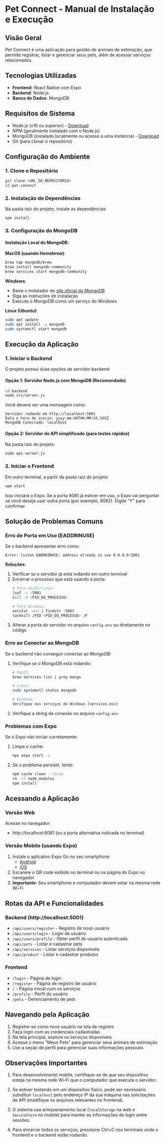 # Pet Connect - Manual de Instalação e Execução

## Visão Geral

Pet Connect é uma aplicação para gestão de animais de estimação, que permite registrar, listar e gerenciar seus pets, além de acessar serviços relacionados.

## Tecnologias Utilizadas

- **Frontend**: React Native com Expo
- **Backend**: Node.js
- **Banco de Dados**: MongoDB

## Requisitos de Sistema

- Node.js (v16 ou superior) - [Download](https://nodejs.org/)
- NPM (geralmente instalado com o Node.js)
- MongoDB (instalado localmente ou acesso a uma instância) - [Download](https://www.mongodb.com/try/download/community)
- Git (para clonar o repositório)

## Configuração do Ambiente

### 1. Clone o Repositório

```bash
git clone <URL_DO_REPOSITÓRIO>
cd pet-connect
```

### 2. Instalação de Dependências

Na pasta raiz do projeto, instale as dependências:

```bash
npm install
```

### 3. Configuração do MongoDB

#### Instalação Local do MongoDB:

**MacOS (usando Homebrew)**:
```bash
brew tap mongodb/brew
brew install mongodb-community
brew services start mongodb-community
```

**Windows**:
- Baixe o instalador do [site oficial do MongoDB](https://www.mongodb.com/try/download/community)
- Siga as instruções de instalação
- Execute o MongoDB como um serviço do Windows

**Linux (Ubuntu)**:
```bash
sudo apt update
sudo apt install -y mongodb
sudo systemctl start mongodb
```

## Execução da Aplicação

### 1. Iniciar o Backend

O projeto possui duas opções de servidor backend:

#### Opção 1: Servidor Node.js com MongoDB (Recomendado)

```bash
cd backend
node src/server.js
```

Você deverá ver uma mensagem como:
```
Servidor rodando em http://localhost:5001
Data e hora do início: yyyy-mm-ddTHH:MM:SS.SSSZ
MongoDB Conectado: localhost
```

#### Opção 2: Servidor de API simplificado (para testes rápidos)

Na pasta raiz do projeto:
```bash
node api-server.js
```

### 2. Iniciar o Frontend

Em outro terminal, a partir da pasta raiz do projeto:

```bash
npm start
```

Isso iniciará o Expo. Se a porta 8081 já estiver em uso, o Expo vai perguntar se você deseja usar outra porta (por exemplo, 8082). Digite "Y" para confirmar.

## Solução de Problemas Comuns

### Erro de Porta em Uso (EADDRINUSE)

Se o backend apresentar erro como:
```
Error: listen EADDRINUSE: address already in use 0.0.0.0:5001
```

**Soluções**:
1. Verificar se o servidor já está rodando em outro terminal
2. Encerrar o processo que está usando a porta:
   ```bash
   # Para macOS/Linux:
   lsof -i :5001
   kill -9 <PID_DO_PROCESSO>
   
   # Para Windows:
   netstat -ano | findstr :5001
   taskkill /PID <PID_DO_PROCESSO> /F
   ```
3. Alterar a porta do servidor no arquivo `config.env` ou diretamente no código

### Erro ao Conectar ao MongoDB

Se o backend não conseguir conectar ao MongoDB:

1. Verifique se o MongoDB está rodando:
   ```bash
   # MacOS:
   brew services list | grep mongo
   
   # Linux:
   sudo systemctl status mongodb
   
   # Windows:
   Verifique nos serviços do Windows (services.msc)
   ```

2. Verifique a string de conexão no arquivo `config.env`

### Problemas com Expo

Se o Expo não iniciar corretamente:

1. Limpe o cache:
   ```bash
   npx expo start -c
   ```

2. Se o problema persistir, tente:
   ```bash
   npm cache clean --force
   rm -rf node_modules
   npm install
   ```

## Acessando a Aplicação

### Versão Web
Acesse no navegador:
- http://localhost:8081 (ou a porta alternativa indicada no terminal)

### Versão Mobile (usando Expo)
1. Instale o aplicativo Expo Go no seu smartphone:
   - [Android](https://play.google.com/store/apps/details?id=host.exp.exponent)
   - [iOS](https://apps.apple.com/app/expo-go/id982107779)
2. Escaneie o QR code exibido no terminal ou na página do Expo no navegador
3. **Importante**: Seu smartphone e computador devem estar na mesma rede Wi-Fi

## Rotas da API e Funcionalidades

### Backend (http://localhost:5001)
- `/api/users/register` - Registro de novo usuário
- `/api/users/login` - Login de usuário
- `/api/users/profile` - Obter perfil do usuário autenticado
- `/api/pets` - Listar e cadastrar pets
- `/api/services` - Listar serviços disponíveis
- `/api/product` - Listar e cadastrar produtos

### Frontend
- `/login` - Página de login
- `/register` - Página de registro de usuário
- `/` - Página inicial com os serviços
- `/profile` - Perfil do usuário
- `/pets` - Gerenciamento de pets

## Navegando pela Aplicação

1. Registre-se como novo usuário na tela de registro
2. Faça login com as credenciais cadastradas
3. Na tela principal, explore os serviços disponíveis
4. Acesse o menu "Meus Pets" para gerenciar seus animais de estimação
5. Use a seção de perfil para gerenciar suas informações pessoais

## Observações Importantes

1. Para desenvolvimento mobile, certifique-se de que seu dispositivo esteja na mesma rede Wi-Fi que o computador que executa o servidor.

2. Se estiver testando em um dispositivo físico, pode ser necessário substituir `localhost` pelo endereço IP da sua máquina nas solicitações de API (modifique os arquivos relevantes no frontend).

3. O sistema usa armazenamento local (`localStorage` na web e `SecureStore` no mobile) para manter as informações de login entre sessões.

4. Para encerrar todos os serviços, pressione Ctrl+C nos terminais onde o frontend e o backend estão rodando. 